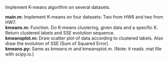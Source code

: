 Implement K-means algorithm on several datasets.

**main.m:** Implement K-means on four datasets: Two from HW6 and two from HW7.  
**kmeans.m:** Function. Do K-means clustering, given data and a specific K. Return clustered labels and SSE evolution sequence.  
**kmeansplot.m:** Draw scatter plot of data according to clustered labels. Also draw the evolution of SSE (Sum of Squared Error).  
**kmeans.py:** Same as kmeans.m and kmeansplot.m. (Note: it reads .mat file with scipy.io.)
